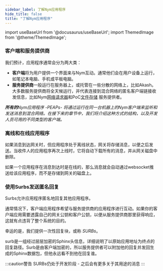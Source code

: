 ```yaml
---
sidebar_label: 了解Nym应用程序 
hide_title: false
title: "了解Nym应用程序"
---
```


import useBaseUrl from '@docusaurus/useBaseUrl';
import ThemedImage from '@theme/ThemedImage';

### 客户端和服务提供商

我们预计，应用程序通常会分为两大类：

* **客户端**将为用户提供一个界面来与Nym互动。通常他们会在用户设备上运行，如笔记本电脑、手机或平板电脑。
* **服务提供商**一般运行在服务器上，或托管在一些分散的网络上，比如Akash。大多数服务提供商将全天候运行，并代表连接到混合网络的匿名客户端链接收发信息，比如Nym[网络请求器](/docs/next/run-nym-nodes/nodes/requester)和PoC[文件存储](/docs/next/run-nym-nodes/nodes/file-storage) 服务提供者。

_**所有的**Nym应用程序 -PEAPs- 将通过运行在同一台机器上的Nym客户端来监听和发送消息到混合网络。在接下来的章节中，我们将介绍这种方式的结构，以及开发人员可用的不同类型的客户端。_

### 离线和在线应用程序
如果消息到达网关时，但应用程序处于离线状态，网关将存储消息，以便之后发送。当收件人的应用程序再次上线时，它将自动下载所有的消息，并从网关磁盘中删除。

如果一个应用程序在消息到达时是在线的，那么消息就会自动通过websocket推送给该应用程序，而不是存储到网关的磁盘上。

### 使用Surbs发送匿名回复
Surbs允许应用程序匿名地回复其他应用程序。

通常情况下，客户端应用程序希望与服务提供商的应用程序进行互动。如果你的客户端应用需要透露自己的网关公钥和客户公钥，以便从服务提供商那里获得响应，这就有点违背了整个系统的目的。

幸运的是，我们提供一次性回复块，或称 _SURBs_。

surb是一组经过层层加密的Sphinx头信息，详细说明了以原始应用地址为终点的回复路径。Surb是由客户端加密的，所以服务提供者可以附加他的回复并发回生成的Sphinx数据包，但他永远看不到他在回复谁。

:::caution警告
SURBs仍处于开发阶段 - 之后会有更多关于其用途的消息
:::